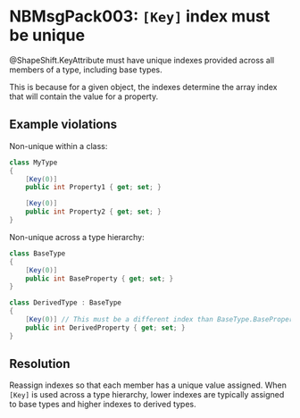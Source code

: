 # NBMsgPack003: `[Key]` index must be unique

@ShapeShift.KeyAttribute must have unique indexes provided across all members of a type, including base types.

This is because for a given object, the indexes determine the array index that will contain the value for a property.

## Example violations

Non-unique within a class:

```cs
class MyType
{
    [Key(0)]
    public int Property1 { get; set; }

    [Key(0)]
    public int Property2 { get; set; }
}
```

Non-unique across a type hierarchy:

```cs
class BaseType
{
    [Key(0)]
    public int BaseProperty { get; set; }
}

class DerivedType : BaseType
{
    [Key(0)] // This must be a different index than BaseType.BaseProperty
    public int DerivedProperty { get; set; }
}
```

## Resolution

Reassign indexes so that each member has a unique value assigned.
When `[Key]` is used across a type hierarchy, lower indexes are typically assigned to base types and higher indexes to derived types.
